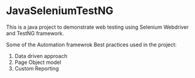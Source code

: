 # JavaSeleniumTestNG

This is a java project to demonstrate web testing using Selenium Webdriver and TestNG framework.

Some of the Automation framewrok Best practices used in the project:
1. Data driven approach
2. Page Object model
3. Custom Reporting

